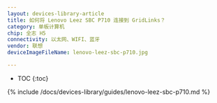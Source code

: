 ```yaml
---
layout: devices-library-article
title: 如何将 Lenovo Leez SBC P710 连接到 GridLinks？
category: 单板计算机
chip: 全志 H5
connectivity: 以太网、WIFI、蓝牙
vendor: 联想
deviceImageFileName: lenovo-leez-sbc-p710.jpg

---
```



* TOC
{:toc}

{% include /docs/devices-library/guides/lenovo-leez-sbc-p710.md %}